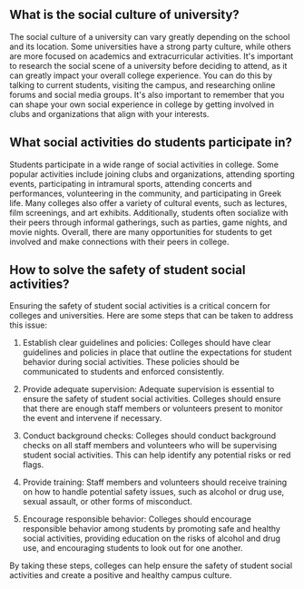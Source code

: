 ## What is the social culture of university?
The social culture of a university can vary greatly depending on the school and its location. Some universities have a strong party culture, while others are more focused on academics and extracurricular activities. It's important to research the social scene of a university before deciding to attend, as it can greatly impact your overall college experience. You can do this by talking to current students, visiting the campus, and researching online forums and social media groups. It's also important to remember that you can shape your own social experience in college by getting involved in clubs and organizations that align with your interests.
## What social activities do students participate in?
Students participate in a wide range of social activities in college. Some popular activities include joining clubs and organizations, attending sporting events, participating in intramural sports, attending concerts and performances, volunteering in the community, and participating in Greek life. Many colleges also offer a variety of cultural events, such as lectures, film screenings, and art exhibits. Additionally, students often socialize with their peers through informal gatherings, such as parties, game nights, and movie nights. Overall, there are many opportunities for students to get involved and make connections with their peers in college.
## How to solve the safety of student social activities?
Ensuring the safety of student social activities is a critical concern for colleges and universities. Here are some steps that can be taken to address this issue:

1. Establish clear guidelines and policies: Colleges should have clear guidelines and policies in place that outline the expectations for student behavior during social activities. These policies should be communicated to students and enforced consistently.

2. Provide adequate supervision: Adequate supervision is essential to ensure the safety of student social activities. Colleges should ensure that there are enough staff members or volunteers present to monitor the event and intervene if necessary.

3. Conduct background checks: Colleges should conduct background checks on all staff members and volunteers who will be supervising student social activities. This can help identify any potential risks or red flags.

4. Provide training: Staff members and volunteers should receive training on how to handle potential safety issues, such as alcohol or drug use, sexual assault, or other forms of misconduct.

5. Encourage responsible behavior: Colleges should encourage responsible behavior among students by promoting safe and healthy social activities, providing education on the risks of alcohol and drug use, and encouraging students to look out for one another.

By taking these steps, colleges can help ensure the safety of student social activities and create a positive and healthy campus culture.
